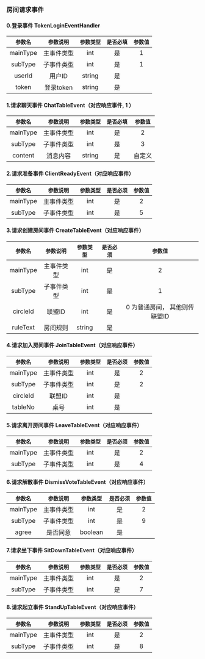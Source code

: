 ### 房间请求事件
#### 0.登录事件 TokenLoginEventHandler
|`参数名`|`参数说明`|`参数类型`|`是否必填`|`参数值`
|:---:|:---:|:---:|:---:|:---:|
|mainType|主事件类型|int|是|1
|subType|子事件类型|int|是|1
|userId|用户ID|string|是|
|token|登录token|string|是|

#### 1.请求聊天事件 ChatTableEvent（对应响应事件, 1 ）
|`参数名`|`参数说明`|`参数类型`|`是否必填`|`参数值`
|:---:|:---:|:---:|:---:|:---:|
|mainType|主事件类型|int|是|2
|subType|子事件类型|int|是|3
|content|消息内容|string|是|自定义

#### 2.请求准备事件 ClientReadyEvent（对应响应事件）
|`参数名`|`参数说明`|`参数类型`|`是否必须`|`参数值`
|:---:|:---:|:---:|:---:|:---:|
|mainType|主事件类型|int|是|2
|subType|子事件类型|int|是|5

#### 3.请求创建房间事件 CreateTableEvent（对应响应事件）
|`参数名`|`参数说明`|`参数类型`|`是否必须`|`参数值`
|:---:|:---:|:---:|:---:|:---:|
|mainType|主事件类型|int|是|2
|subType|子事件类型|int|是|1
|circleId|联盟ID|int|是| 0 为普通房间， 其他则传联盟ID
|ruleText|房间规则|string|是|

#### 4.请求加入房间事件 JoinTableEvent（对应响应事件）
|`参数名`|`参数说明`|`参数类型`|`是否必须`|`参数值`
|:---:|:---:|:---:|:---:|:---:|
|mainType|主事件类型|int|是|2
|subType|子事件类型|int|是|2
|circleId|联盟ID|int|是|
|tableNo|桌号|int|是|

#### 5.请求离开房间事件 LeaveTableEvent（对应响应事件）
|`参数名`|`参数说明`|`参数类型`|`是否必须`|`参数值`
|:---:|:---:|:---:|:---:|:---:|
|mainType|主事件类型|int|是|2
|subType|子事件类型|int|是|4

#### 6.请求解散事件 DismissVoteTableEvent（对应响应事件）
|`参数名`|`参数说明`|`参数类型`|`是否必须`|`参数值`
|:---:|:---:|:---:|:---:|:---:|
|mainType|主事件类型|int|是|2
|subType|子事件类型|int|是|9
|agree|是否同意|boolean|是|

#### 7.请求坐下事件 SitDownTableEvent（对应响应事件）
|`参数名`|`参数说明`|`参数类型`|`是否必须`|`参数值`
|:---:|:---:|:---:|:---:|:---:|
|mainType|主事件类型|int|是|2
|subType|子事件类型|int|是|7

#### 8.请求起立事件 StandUpTableEvent（对应响应事件）
|`参数名`|`参数说明`|`参数类型`|`是否必须`|`参数值`
|:---:|:---:|:---:|:---:|:---:|
|mainType|主事件类型|int|是|2
|subType|子事件类型|int|是|8




